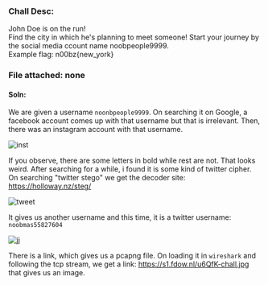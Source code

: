 ### Chall Desc:
John Doe is on the run!   
Find the city in which he's planning to meet someone! Start your journey by the social media ccount name noobpeople9999.   
Example flag: n00bz{new_york}

### File attached: none

#### Soln:

We are given a username `noonbpeople9999`. On searching it on Google, a facebook account comes up with that username but that is irrelevant.
Then, there was an instagram account with that username.

![inst](https://user-images.githubusercontent.com/95117634/172290261-ecc2bd10-fb4a-48cc-adbd-ef34ab2435ae.png)

If you observe, there are some letters in bold while rest are not. That looks weird.
After searching for a while, i found it is some kind of twitter cipher. On searching "twitter stego" we get the decoder site:  
https://holloway.nz/steg/

![tweet](https://user-images.githubusercontent.com/95117634/172291067-8770dd18-7c19-4aa9-8f8c-88a1089d6f88.png)

It gives us another username and this time, it is a twitter username: `noobmas55827604`

![jj](https://user-images.githubusercontent.com/95117634/172292376-cfa2d90d-0d0f-40d3-a925-639cf9175b01.png)

There is a link, which gives us a pcapng file. On loading it in `wireshark` and following the tcp stream, we get a link: https://s1.fdow.nl/u6QfK-chall.jpg
that gives us an image.



